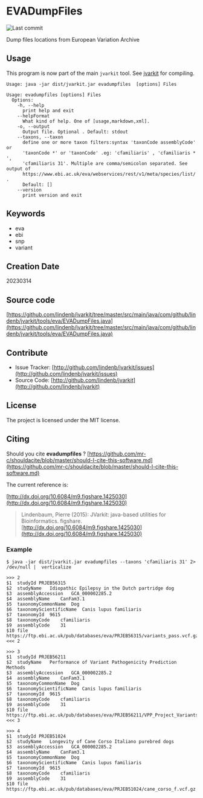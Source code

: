 # EVADumpFiles

![Last commit](https://img.shields.io/github/last-commit/lindenb/jvarkit.png)

Dump files locations from European Variation Archive


## Usage


This program is now part of the main `jvarkit` tool. See [jvarkit](JvarkitCentral.md) for compiling.


```
Usage: java -jar dist/jvarkit.jar evadumpfiles  [options] Files

Usage: evadumpfiles [options] Files
  Options:
    -h, --help
      print help and exit
    --helpFormat
      What kind of help. One of [usage,markdown,xml].
    -o, --output
      Output file. Optional . Default: stdout
    --taxons, --taxon
      define one or more taxon filters:syntax 'taxonCode assemblyCode' or 
      'taxonCode *' or 'taxonCode' .eg: 'cfamiliaris' , 'cfamiliaris * ', 
      'cfamiliaris 31'. Multiple are comma/semicolon separated. See output of 
      https://www.ebi.ac.uk/eva/webservices/rest/v1/meta/species/list/ .
      Default: []
    --version
      print version and exit

```


## Keywords

 * eva
 * ebi
 * snp
 * variant



## Creation Date

20230314

## Source code 

[https://github.com/lindenb/jvarkit/tree/master/src/main/java/com/github/lindenb/jvarkit/tools/eva/EVADumpFiles.java](https://github.com/lindenb/jvarkit/tree/master/src/main/java/com/github/lindenb/jvarkit/tools/eva/EVADumpFiles.java)


## Contribute

- Issue Tracker: [http://github.com/lindenb/jvarkit/issues](http://github.com/lindenb/jvarkit/issues)
- Source Code: [http://github.com/lindenb/jvarkit](http://github.com/lindenb/jvarkit)

## License

The project is licensed under the MIT license.

## Citing

Should you cite **evadumpfiles** ? [https://github.com/mr-c/shouldacite/blob/master/should-I-cite-this-software.md](https://github.com/mr-c/shouldacite/blob/master/should-I-cite-this-software.md)

The current reference is:

[http://dx.doi.org/10.6084/m9.figshare.1425030](http://dx.doi.org/10.6084/m9.figshare.1425030)

> Lindenbaum, Pierre (2015): JVarkit: java-based utilities for Bioinformatics. figshare.
> [http://dx.doi.org/10.6084/m9.figshare.1425030](http://dx.doi.org/10.6084/m9.figshare.1425030)


### Example
```
$ java -jar dist/jvarkit.jar evadumpfiles --taxons 'cfamiliaris 31' 2> /dev/null |  verticalize  

>>> 2
$1	studyId	PRJEB56315
$2	studyName	Idiopathic Epilepsy in the Dutch partridge dog
$3	assemblyAccession	GCA_000002285.2
$4	assemblyName	CanFam3.1
$5	taxonomyCommonName	Dog
$6	taxonomyScientificName	Canis lupus familiaris
$7	taxonomyId	9615
$8	taxonomyCode	cfamiliaris
$9	assemblyCode	31
$10	file	https://ftp.ebi.ac.uk/pub/databases/eva/PRJEB56315/variants_pass.vcf.gz
<<< 2

>>> 3
$1	studyId	PRJEB56211
$2	studyName	Performance of Variant Pathogenicity Prediction Methods
$3	assemblyAccession	GCA_000002285.2
$4	assemblyName	CanFam3.1
$5	taxonomyCommonName	Dog
$6	taxonomyScientificName	Canis lupus familiaris
$7	taxonomyId	9615
$8	taxonomyCode	cfamiliaris
$9	assemblyCode	31
$10	file	https://ftp.ebi.ac.uk/pub/databases/eva/PRJEB56211/VPP_Project_Variants.vcf.gz
<<< 3

>>> 4
$1	studyId	PRJEB51024
$2	studyName	Longevity of Cane Corso Italiano purebred dogs
$3	assemblyAccession	GCA_000002285.2
$4	assemblyName	CanFam3.1
$5	taxonomyCommonName	Dog
$6	taxonomyScientificName	Canis lupus familiaris
$7	taxonomyId	9615
$8	taxonomyCode	cfamiliaris
$9	assemblyCode	31
$10	file	https://ftp.ebi.ac.uk/pub/databases/eva/PRJEB51024/cane_corso_f.vcf.gz
```



